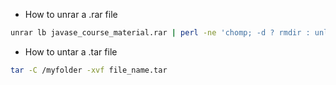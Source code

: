 - How to unrar a .rar file
```bash
unrar lb javase_course_material.rar | perl -ne 'chomp; -d ? rmdir : unlink'
```

- How to untar a .tar file
```bash
tar -C /myfolder -xvf file_name.tar
```
